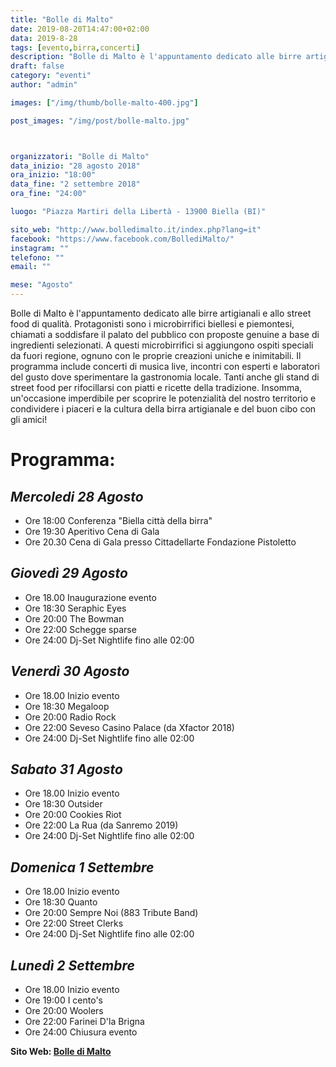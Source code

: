 ```yaml
---
title: "Bolle di Malto"
date: 2019-08-20T14:47:00+02:00
data: 2019-8-28
tags: [evento,birra,concerti]
description: "Bolle di Malto è l'appuntamento dedicato alle birre artigianali e allo street food di qualità. Protagonisti sono i microbirrifici biellesi e piemontesi, chiamati a soddisfare il palato del pubblico con proposte genuine a base di ingredienti selezionati. A questi microbirrifici si aggiungono ospiti speciali da fuori regione, ognuno con le proprie creazioni uniche e inimitabili."
draft: false
category: "eventi"
author: "admin"

images: ["/img/thumb/bolle-malto-400.jpg"]

post_images: "/img/post/bolle-malto.jpg"



organizzatori: "Bolle di Malto"
data_inizio: "28 agosto 2018"
ora_inizio: "18:00"
data_fine: "2 settembre 2018"
ora_fine: "24:00"

luogo: "Piazza Martiri della Libertà - 13900 Biella (BI)"

sito_web: "http://www.bolledimalto.it/index.php?lang=it"
facebook: "https://www.facebook.com/BollediMalto/"
instagram: ""
telefono: ""
email: ""

mese: "Agosto"
---
```

Bolle di Malto è l'appuntamento dedicato alle birre artigianali e allo street food di qualità. Protagonisti sono i microbirrifici biellesi e piemontesi, chiamati a soddisfare il palato del pubblico con proposte genuine a base di ingredienti selezionati. A questi microbirrifici si aggiungono ospiti speciali da fuori regione, ognuno con le proprie creazioni uniche e inimitabili.
Il programma include concerti di musica live, incontri con esperti e laboratori del gusto dove sperimentare la gastronomia locale. Tanti anche gli stand di street food per rifocillarsi con piatti e ricette della tradizione.
Insomma, un'occasione imperdibile per scoprire le potenzialità del nostro territorio e condividere i piaceri e la cultura della birra artigianale e del buon cibo con gli amici!

# Programma:

## *Mercoledi 28 Agosto*
* Ore 18:00 Conferenza "Biella città della birra"
* Ore 19:30 Aperitivo Cena di Gala
* Ore 20.30 Cena di Gala presso Cittadellarte Fondazione Pistoletto 

## *Giovedì 29 Agosto*
* Ore 18.00 Inaugurazione evento
* Ore 18:30 Seraphic Eyes
* Ore 20:00 The Bowman
* Ore 22:00 Schegge sparse
* Ore 24:00 Dj-Set Nightlife fino alle 02:00

## *Venerdì 30 Agosto*
* Ore 18.00 Inizio evento
* Ore 18:30 Megaloop
* Ore 20:00 Radio Rock
* Ore 22:00 Seveso Casino Palace (da Xfactor 2018)
* Ore 24:00 Dj-Set Nightlife fino alle 02:00

## *Sabato 31 Agosto*
* Ore 18.00 Inizio evento
* Ore 18:30 Outsider
* Ore 20:00 Cookies Riot
* Ore 22:00 La Rua (da Sanremo 2019)
* Ore 24:00 Dj-Set Nightlife fino alle 02:00

## *Domenica 1 Settembre*
* Ore 18.00 Inizio evento
* Ore 18:30 Quanto
* Ore 20:00 Sempre Noi (883 Tribute Band)
* Ore 22:00 Street Clerks
* Ore 24:00 Dj-Set Nightlife fino alle 02:00

## *Lunedì 2 Settembre*
* Ore 18.00 Inizio evento
* Ore 19:00 I cento's
* Ore 20:00 Woolers
* Ore 22:00 Farinei D'la Brigna
* Ore 24:00 Chiusura evento


**Sito Web: [Bolle di Malto](http://www.bolledimalto.it/)**
